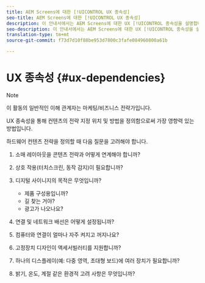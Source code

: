 ```yaml
---
title: AEM Screens에 대한 [!UICONTROL UX 종속성]
seo-title: AEM Screens에 대한 [!UICONTROL UX 종속성]
description: 이 안내서에서는 AEM Screens에 대한 UX [!UICONTROL 종속성을 설명합니다]
seo-description: 이 안내서에서는 AEM Screens에 대한 UX [!UICONTROL 종속성을 설명합니다]
translation-type: tm+mt
source-git-commit: f73d7d10f88be953d7800c3fafe084960800a61b

---
```



# UX 종속성 {#ux-dependencies}

>[!NOTE]
>
>이 활동의 일반적인 이해 관계자는 마케팅/비즈니스 전략가입니다.

UX 종속성을 통해 컨텐츠의 전략 지정 위치 및 방법을 정의함으로써 가장 영향력 있는 방법입니다.

하드웨어 컨텐츠 전략을 정의할 때 다음 질문을 고려해야 합니다.

1. 소매 레이아웃을 콘텐츠 전략과 어떻게 연계해야 합니까?

1. 상호 작용(터치스크린, 동작 감지)이 필요합니까?

1. 디지털 사이니지의 목적은 무엇입니까?

   * 제품 구성용입니까?
   * 길 찾는 거야?
   * 광고가 나오나요?

1. 연결 및 네트워크 배선은 어떻게 설정됩니까?

1. 컴퓨터와 연결이 얼마나 자주 켜지고 꺼지나요?

1. 고정장치 디자인이 액세서빌러티를 지원합니까?

1. 하나의 디스플레이(예: 다중 영역, 초대형 보드)에 여러 장치가 필요합니까?

1. 밝기, 온도, 계절 같은 환경적 고려 사항은 무엇입니까?


